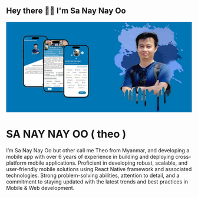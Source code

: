 ## Hey there 🙋‍♂️ I'm Sa Nay Nay Oo
![ Mobile Development ](https://github.com/sanaynayoo/sanaynayoo/blob/main/cover.jpg)

# SA NAY NAY OO ( theo )

I’m Sa Nay Nay Oo but other call me Theo from Myanmar, and developing a mobile app with over 6 years of experience in building and deploying cross-platform mobile applications. Proficient in developing robust, scalable, and user-friendly mobile solutions using React Native framework and associated technologies. Strong problem-solving abilities, attention to detail, and a commitment to staying updated with the latest trends and best practices in Mobile & Web development.
